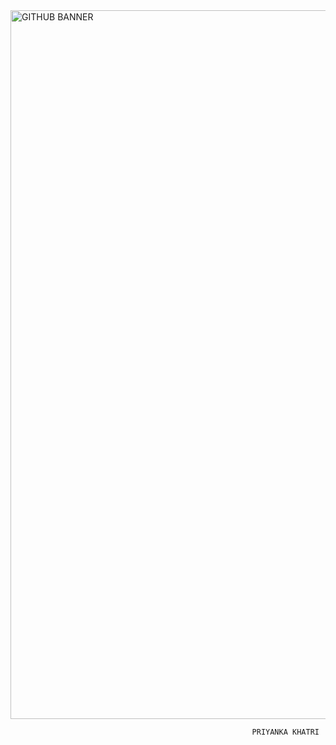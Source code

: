 
<img width="3024" height="1134" alt="GITHUB BANNER" src="https://github.com/user-attachments/assets/b913c217-f345-4540-9ef7-daa65c7b8e26" />


                                                          PRIYANKA KHATRI 
<!--
**preeyankakc037/preeyankakc037** is a ✨ _special_ ✨ repository because its `README.md` (this file) appears on your GitHub profile.

Here are some ideas to get you started:

- 🔭 I’m currently working on ...
- 🌱 I’m currently learning ...
- 👯 I’m looking to collaborate on ...
- 🤔 I’m looking for help with ...
- 💬 Ask me about ...
- 📫 How to reach me: ...
- 😄 Pronouns: ...
- ⚡ Fun fact: ...
-->
